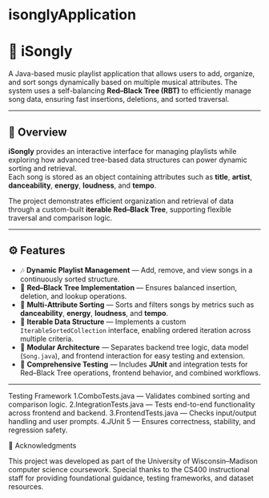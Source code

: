 # isonglyApplication

# 🎵 iSongly

A Java-based music playlist application that allows users to add, organize, and sort songs dynamically based on multiple musical attributes. The system uses a self-balancing **Red–Black Tree (RBT)** to efficiently manage song data, ensuring fast insertions, deletions, and sorted traversal.

---

## 🚀 Overview

**iSongly** provides an interactive interface for managing playlists while exploring how advanced tree-based data structures can power dynamic sorting and retrieval.  
Each song is stored as an object containing attributes such as **title**, **artist**, **danceability**, **energy**, **loudness**, and **tempo**.

The project demonstrates efficient organization and retrieval of data through a custom-built **iterable Red–Black Tree**, supporting flexible traversal and comparison logic.

---

## ⚙️ Features

- 🎶 **Dynamic Playlist Management** — Add, remove, and view songs in a continuously sorted structure.  
- 🌳 **Red–Black Tree Implementation** — Ensures balanced insertion, deletion, and lookup operations.  
- 🧩 **Multi-Attribute Sorting** — Sorts and filters songs by metrics such as **danceability**, **energy**, **loudness**, and **tempo**.  
- 🔄 **Iterable Data Structure** — Implements a custom `IterableSortedCollection` interface, enabling ordered iteration across multiple criteria.  
- 🧠 **Modular Architecture** — Separates backend tree logic, data model (`Song.java`), and frontend interaction for easy testing and extension.  
- 🧪 **Comprehensive Testing** — Includes **JUnit** and integration tests for Red–Black Tree operations, frontend behavior, and combined workflows.

---
Testing Framework
1.ComboTests.java — Validates combined sorting and comparison logic.
2.IntegrationTests.java — Tests end-to-end functionality across frontend and backend.
3.FrontendTests.java — Checks input/output handling and user prompts.
4.JUnit 5 — Ensures correctness, stability, and regression safety.

🙌 Acknowledgments

This project was developed as part of the University of Wisconsin–Madison computer science coursework.
Special thanks to the CS400 instructional staff for providing foundational guidance, testing frameworks, and dataset resources.


